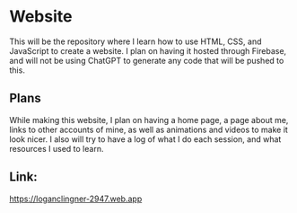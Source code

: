 # Website
This will be the repository where I learn how to use HTML, CSS, and JavaScript to create a website. I plan on having it hosted through Firebase, and will not be using ChatGPT to generate any code that will be pushed to this.

## Plans
While making this website, I plan on having a home page, a page about me, links to other accounts of mine, as well as animations and videos to make it look nicer. I also will try to have a log of what I do each session, and what resources I used to learn.

## Link:
https://loganclingner-2947.web.app
